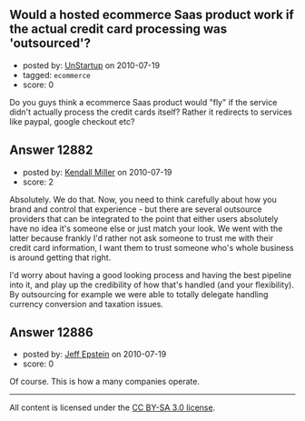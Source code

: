 ## Would a hosted ecommerce Saas product work if the actual credit card processing was 'outsourced'?

- posted by: [UnStartup](https://stackexchange.com/users/-1/2189-unstartup) on 2010-07-19
- tagged: `ecommerce`
- score: 0

Do you guys think a ecommerce Saas product would "fly" if the service didn't actually process the credit cards itself?  Rather it redirects to services like paypal, google checkout etc?






## Answer 12882

- posted by: [Kendall Miller](https://stackexchange.com/users/-1/2210-kendall-miller) on 2010-07-19
- score: 2

Absolutely.  We do that.  Now, you need to think carefully about how you brand and control that experience - but there are several outsource providers that can be integrated to the point that either users absolutely have no idea it's someone else or just match your look.  We went with the latter because frankly I'd rather not ask someone to trust me with their credit card information, I want them to trust someone who's whole business is around getting that right.

I'd worry about having a good looking process and having the best pipeline into it, and play up the credibility of how that's handled (and your flexibility).  By outsourcing for example we were able to totally delegate handling currency conversion and taxation issues.




## Answer 12886

- posted by: [Jeff Epstein](https://stackexchange.com/users/-1/3666-jeff-epstein) on 2010-07-19
- score: 0

Of course.  This is how a many companies operate.



---

All content is licensed under the [CC BY-SA 3.0 license](https://creativecommons.org/licenses/by-sa/3.0/).
